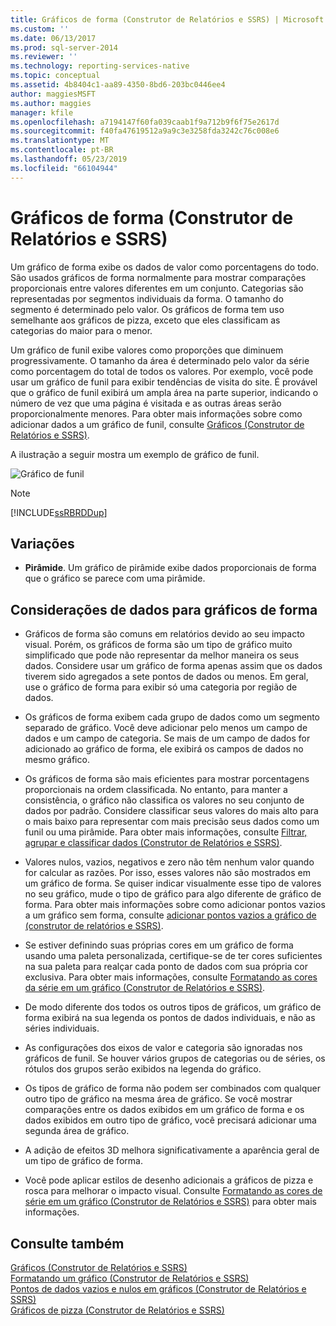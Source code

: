 ```yaml
---
title: Gráficos de forma (Construtor de Relatórios e SSRS) | Microsoft Docs
ms.custom: ''
ms.date: 06/13/2017
ms.prod: sql-server-2014
ms.reviewer: ''
ms.technology: reporting-services-native
ms.topic: conceptual
ms.assetid: 4b8404c1-aa89-4350-8bd6-203bc0446ee4
author: maggiesMSFT
ms.author: maggies
manager: kfile
ms.openlocfilehash: a7194147f60fa039caab1f9a712b9f6f75e2617d
ms.sourcegitcommit: f40fa47619512a9a9c3e3258fda3242c76c008e6
ms.translationtype: MT
ms.contentlocale: pt-BR
ms.lasthandoff: 05/23/2019
ms.locfileid: "66104944"
---
```

# <a name="shape-charts-report-builder-and-ssrs"></a>Gráficos de forma (Construtor de Relatórios e SSRS)
  Um gráfico de forma exibe os dados de valor como porcentagens do todo. São usados gráficos de forma normalmente para mostrar comparações proporcionais entre valores diferentes em um conjunto. Categorias são representadas por segmentos individuais da forma. O tamanho do segmento é determinado pelo valor. Os gráficos de forma tem uso semelhante aos gráficos de pizza, exceto que eles classificam as categorias do maior para o menor.  
  
 Um gráfico de funil exibe valores como proporções que diminuem progressivamente. O tamanho da área é determinado pelo valor da série como porcentagem do total de todos os valores. Por exemplo, você pode usar um gráfico de funil para exibir tendências de visita do site. É provável que o gráfico de funil exibirá um ampla área na parte superior, indicando o número de vez que uma página é visitada e as outras áreas serão proporcionalmente menores. Para obter mais informações sobre como adicionar dados a um gráfico de funil, consulte [Gráficos &#40;Construtor de Relatórios e SSRS&#41;](charts-report-builder-and-ssrs.md).  
  
 A ilustração a seguir mostra um exemplo de gráfico de funil.  
  
 ![Gráfico de funil](../media/rs-funnelchart.gif "Gráfico de funil")  
  
> [!NOTE]  
>  [!INCLUDE[ssRBRDDup](../../includes/ssrbrddup-md.md)]  
  
## <a name="variations"></a>Variações  
  
-   **Pirâmide**. Um gráfico de pirâmide exibe dados proporcionais de forma que o gráfico se parece com uma pirâmide.  
  
## <a name="data-considerations-for-shape-charts"></a>Considerações de dados para gráficos de forma  
  
-   Gráficos de forma são comuns em relatórios devido ao seu impacto visual. Porém, os gráficos de forma são um tipo de gráfico muito simplificado que pode não representar da melhor maneira os seus dados. Considere usar um gráfico de forma apenas assim que os dados tiverem sido agregados a sete pontos de dados ou menos. Em geral, use o gráfico de forma para exibir só uma categoria por região de dados.  
  
-   Os gráficos de forma exibem cada grupo de dados como um segmento separado de gráfico. Você deve adicionar pelo menos um campo de dados e um campo de categoria. Se mais de um campo de dados for adicionado ao gráfico de forma, ele exibirá os campos de dados no mesmo gráfico.  
  
-   Os gráficos de forma são mais eficientes para mostrar porcentagens proporcionais na ordem classificada. No entanto, para manter a consistência, o gráfico não classifica os valores no seu conjunto de dados por padrão. Considere classificar seus valores do mais alto para o mais baixo para representar com mais precisão seus dados como um funil ou uma pirâmide. Para obter mais informações, consulte [Filtrar, agrupar e classificar dados &#40;Construtor de Relatórios e SSRS&#41;](filter-group-and-sort-data-report-builder-and-ssrs.md).  
  
-   Valores nulos, vazios, negativos e zero não têm nenhum valor quando for calcular as razões. Por isso, esses valores não são mostrados em um gráfico de forma. Se quiser indicar visualmente esse tipo de valores no seu gráfico, mude o tipo de gráfico para algo diferente de gráfico de forma. Para obter mais informações sobre como adicionar pontos vazios a um gráfico sem forma, consulte [adicionar pontos vazios a gráfico de &#40;construtor de relatórios e SSRS&#41;](add-empty-points-to-a-chart-report-builder-and-ssrs.md).  
  
-   Se estiver definindo suas próprias cores em um gráfico de forma usando uma paleta personalizada, certifique-se de ter cores suficientes na sua paleta para realçar cada ponto de dados com sua própria cor exclusiva. Para obter mais informações, consulte [Formatando as cores da série em um gráfico &#40;Construtor de Relatórios e SSRS&#41;](formatting-series-colors-on-a-chart-report-builder-and-ssrs.md).  
  
-   De modo diferente dos todos os outros tipos de gráficos, um gráfico de forma exibirá na sua legenda os pontos de dados individuais, e não as séries individuais.  
  
-   As configurações dos eixos de valor e categoria são ignoradas nos gráficos de funil. Se houver vários grupos de categorias ou de séries, os rótulos dos grupos serão exibidos na legenda do gráfico.  
  
-   Os tipos de gráfico de forma não podem ser combinados com qualquer outro tipo de gráfico na mesma área de gráfico. Se você mostrar comparações entre os dados exibidos em um gráfico de forma e os dados exibidos em outro tipo de gráfico, você precisará adicionar uma segunda área de gráfico.  
  
-   A adição de efeitos 3D melhora significativamente a aparência geral de um tipo de gráfico de forma.  
  
-   Você pode aplicar estilos de desenho adicionais a gráficos de pizza e rosca para melhorar o impacto visual. Consulte [Formatando as cores de série em um gráfico &#40;Construtor de Relatórios e SSRS&#41;](formatting-series-colors-on-a-chart-report-builder-and-ssrs.md) para obter mais informações.  
  
## <a name="see-also"></a>Consulte também  
 [Gráficos &#40;Construtor de Relatórios e SSRS&#41;](charts-report-builder-and-ssrs.md)   
 [Formatando um gráfico &#40;Construtor de Relatórios e SSRS&#41;](formatting-a-chart-report-builder-and-ssrs.md)   
 [Pontos de dados vazios e nulos em gráficos &#40;Construtor de Relatórios e SSRS&#41;](empty-and-null-data-points-in-charts-report-builder-and-ssrs.md)   
 [Gráficos de pizza &#40;Construtor de Relatórios e SSRS&#41;](pie-charts-report-builder-and-ssrs.md)  
  
  
